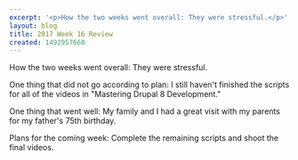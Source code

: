 ```yaml
---
excerpt: '<p>How the two weeks went overall: They were stressful.</p>'
layout: blog
title: 2017 Week 16 Review
created: 1492957668
---
```

<p>How the two weeks went overall: They were stressful.</p><p>One thing that did not go according to plan: I still haven't finished the scripts for all of the videos in "Mastering Drupal 8 Development."</p><p>One thing that went well: My family and I had a great visit with my parents for my father's 75th birthday.</p><p>Plans for the coming week: Complete the remaining scripts and shoot the final videos.</p>

